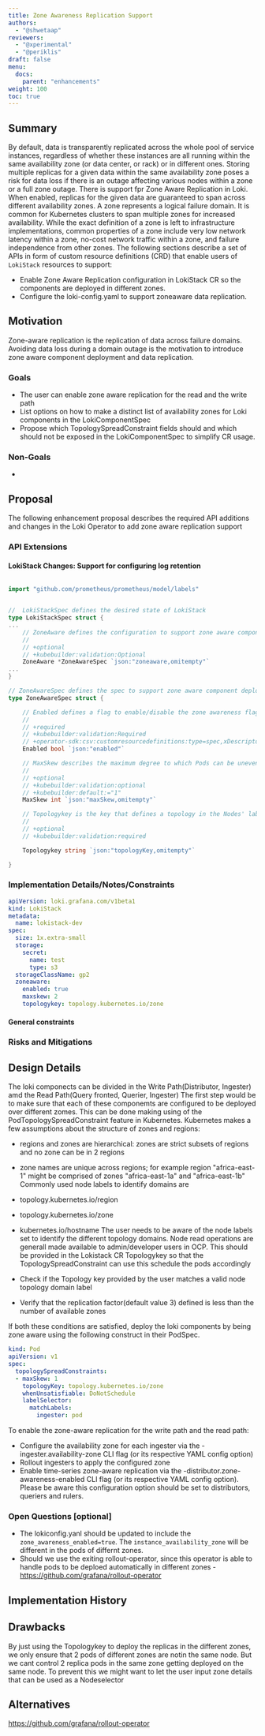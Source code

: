 ```yaml
---
title: Zone Awareness Replication Support
authors:
  - "@shwetaap"
reviewers:
  - "@xperimental"
  - "@periklis"
draft: false
menu:
  docs:
    parent: "enhancements"
weight: 100
toc: true
---
```


## Summary

By default, data is transparently replicated across the whole pool of service instances, regardless of whether these instances are all running within the same availability zone (or data center, or rack) or in different ones. Storing multiple replicas for a given data within the same availability zone poses a risk for data loss if there is an outage affecting various nodes within a zone or a full zone outage. There is support fpr Zone Aware Replication in Loki. When enabled, replicas for the given data are guaranteed to span across different availability zones.
A zone represents a logical failure domain. It is common for Kubernetes clusters to span multiple zones for increased availability. While the exact definition of a zone is left to infrastructure implementations, common properties of a zone include very low network latency within a zone, no-cost network traffic within a zone, and failure independence from other zones.
The following sections describe a set of APIs in form of custom resource definitions (CRD) that enable users of `LokiStack` resources to support:
- Enable Zone Aware Replication configuration in LokiStack CR so the components are deployed in different zones.
- Configure the loki-config.yaml to support zoneaware data replication.

## Motivation

Zone-aware replication is the replication of data across failure domains. Avoiding data loss during a domain outage is the motivation to introduce zone aware component deployment and data replication. 

### Goals

* The user can enable zone aware replication for the read and the write path
* List options on how to make a distinct list of availability zones for Loki components in the LokiComponentSpec
* Propose which TopologySpreadConstraint fields should and which should not be exposed in the LokiComponentSpec to simplify CR usage.


### Non-Goals

* 

## Proposal

The following enhancement proposal describes the required API additions and changes in the Loki Operator to add zone aware replication support

### API Extensions

#### LokiStack Changes: Support for configuring log retention


```go

import "github.com/prometheus/prometheus/model/labels"


//  LokiStackSpec defines the desired state of LokiStack
type LokiStackSpec struct {
...
    // ZoneAware defines the configuration to support zone aware component deployments
    //
    // +optional
    // +kubebuilder:validation:Optional
    ZoneAware *ZoneAwareSpec `json:"zoneaware,omitempty"`
...
}

// ZoneAwareSpec defines the spec to support zone aware component deployments.
type ZoneAwareSpec struct {

    // Enabled defines a flag to enable/disable the zone awareness flags in teh configuration
    //
    // +required
    // +kubebuilder:validation:Required
    // +operator-sdk:csv:customresourcedefinitions:type=spec,xDescriptors="urn:alm:descriptor:com.tectonic.ui:booleanSwitch",displayName="Enable"
    Enabled bool `json:"enabled"`

    // MaxSkew describes the maximum degree to which Pods can be unevenly distributed
    //
    // +optional
    // +kubebuilder:validation:optional
    // +kubebuilder:default:="1"
    MaxSkew int `json:"maxSkew,omitempty"`

    // Topologykey is the key that defines a topology in the Nodes' labels
    //
    // +optional
    // +kubebuilder:validation:required

    Topologykey string `json:"topologyKey,omitempty"`

}

```

### Implementation Details/Notes/Constraints

```yaml
apiVersion: loki.grafana.com/v1beta1
kind: LokiStack
metadata:
  name: lokistack-dev
spec:
  size: 1x.extra-small
  storage:
    secret:
      name: test
      type: s3
  storageClassName: gp2
  zoneaware:
    enabled: true
    maxskew: 2
    topologykey: topology.kubernetes.io/zone
```
	
#### General constraints

### Risks and Mitigations

## Design Details
The loki componects can be divided in the Write Path(Distributor, Ingester) amd the Read Path(Query fronted, Querier, Ingester) 
The first step would be to make sure that each of these componemts are configured to be deployed over different zomes. This can be done making using of the PodTopologySpreadConstraint feature in Kubernetes.
Kubernetes makes a few assumptions about the structure of zones and regions:
* regions and zones are hierarchical: zones are strict subsets of regions and no zone can be in 2 regions
* zone names are unique across regions; for example region "africa-east-1" might be comprised of zones "africa-east-1a" and "africa-east-1b"
Commonly used node labels to identify domains are 
* topology.kubernetes.io/region
* topology.kubernetes.io/zone
* kubernetes.io/hostname
The user needs to be aware of the node labels set to identify the different topology domains. Node read operations are generall made available to admin/developer users in OCP.  This should be provided in the Lokistack CR Topologykey so that the TopologySpreadConstraint can use this schedule the pods accordingly 

* Check if the Topology key provided by the user matches a valid node topology domain label
* Verify that the replication factor(default value 3) defined is less than the number of available zones

If both these conditions are satisfied, deploy the loki components by being zone aware using the following construct in their PodSpec.
```yaml
kind: Pod
apiVersion: v1
spec:
  topologySpreadConstraints:
  - maxSkew: 1
    topologyKey: topology.kubernetes.io/zone
    whenUnsatisfiable: DoNotSchedule
    labelSelector:
      matchLabels:
        ingester: pod
```

To enable the zone-aware replication for the write path and the read path:

* Configure the availability zone for each ingester via the -ingester.availability-zone CLI flag (or its respective YAML config option)
* Rollout ingesters to apply the configured zone
* Enable time-series zone-aware replication via the -distributor.zone-awareness-enabled CLI flag (or its respective YAML config option). Please be aware this configuration option should be set to distributors, queriers and rulers.

### Open Questions [optional]
* The lokiconfig.yanl should be updated to include the `zone_awareness_enabled=true`. The `instance_availability_zone` will be different in the pods of differnt zones. 
* Should we use the exiting rollout-operator, since this operator is able to handle pods to be deploed automatically in different zones - https://github.com/grafana/rollout-operator

## Implementation History

## Drawbacks
By just using the Topologykey to deploy the replicas in the different zones, we only ensure that 2 pods of different zones are notin the same node. But we cant control 2 replica pods in the same zone getting deployed on the same node. To prevent this we might want to let the user input zone details that can be used as a Nodeselector

## Alternatives
https://github.com/grafana/rollout-operator
